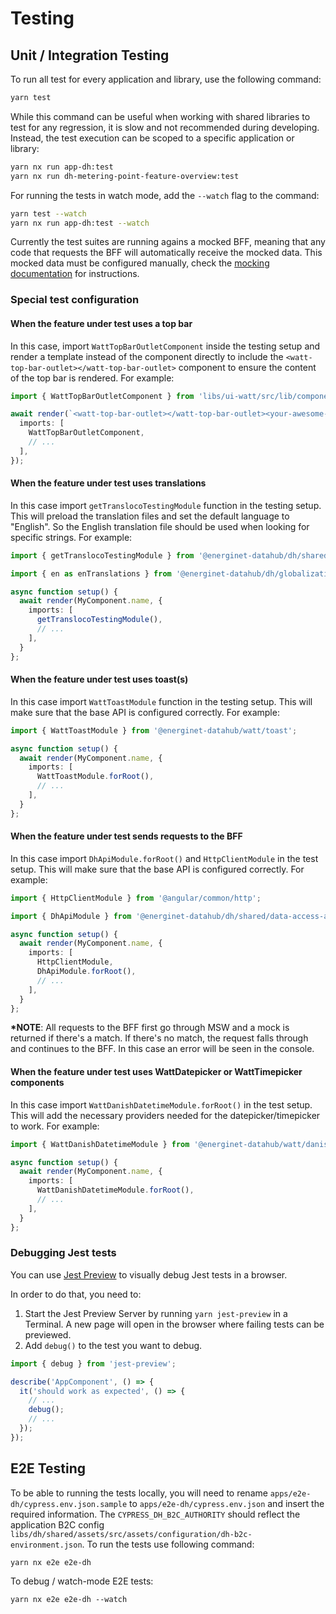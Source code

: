 # Testing

## Unit / Integration Testing

To run all test for every application and library, use the following command:

```sh
yarn test
```

While this command can be useful when working with shared libraries to test for
any regression, it is slow and not recommended during developing. Instead, the
test execution can be scoped to a specific application or library:

```sh
yarn nx run app-dh:test
yarn nx run dh-metering-point-feature-overview:test
```

For running the tests in watch mode, add the `--watch` flag to the command:

```sh
yarn test --watch
yarn nx run app-dh:test --watch
```

Currently the test suites are running agains a mocked BFF, meaning that any code
that requests the BFF will automatically receive the mocked data. This mocked
data must be configured manually, check the [mocking documentation](mocking.md)
for instructions.

### Special test configuration

#### When the feature under test uses a top bar

In this case, import `WattTopBarOutletComponent` inside the testing setup and render a template instead of the component directly to include the `<watt-top-bar-outlet></watt-top-bar-outlet>` component to ensure the content of the top bar is rendered. For example:

```ts
import { WattTopBarOutletComponent } from 'libs/ui-watt/src/lib/components/shell/top-bar';

await render(`<watt-top-bar-outlet></watt-top-bar-outlet><your-awesome-component></your-awesome-component>`, {
  imports: [
    WattTopBarOutletComponent,
    // ...
  ],
});
```

#### When the feature under test uses translations

In this case import `getTranslocoTestingModule` function in the testing setup. This will preload the translation files and set the default language to "English". So the English translation file should be used when looking for specific strings. For example:

```ts
import { getTranslocoTestingModule } from '@energinet-datahub/dh/shared/test-util-i18n';

import { en as enTranslations } from '@energinet-datahub/dh/globalization/assets-localization';

async function setup() {
  await render(MyComponent.name, {
    imports: [
      getTranslocoTestingModule(),
      // ...
    ],
  }
};
```

#### When the feature under test uses toast(s)

In this case import `WattToastModule` function in the testing setup. This will make sure that the base API is configured correctly. For example:

```ts
import { WattToastModule } from '@energinet-datahub/watt/toast';

async function setup() {
  await render(MyComponent.name, {
    imports: [
      WattToastModule.forRoot(),
      // ...
    ],
  }
};
```

#### When the feature under test sends requests to the BFF

In this case import `DhApiModule.forRoot()` and `HttpClientModule` in the test setup. This will make sure that the base API is configured correctly. For example:

```ts
import { HttpClientModule } from '@angular/common/http';

import { DhApiModule } from '@energinet-datahub/dh/shared/data-access-api';

async function setup() {
  await render(MyComponent.name, {
    imports: [
      HttpClientModule,
      DhApiModule.forRoot(),
      // ...
    ],
  }
};
```

**\*NOTE**: All requests to the BFF first go through MSW and a mock is returned if there's a match. If there's no match, the request falls through and continues to the BFF. In this case an error will be seen in the console.

#### When the feature under test uses WattDatepicker or WattTimepicker components

In this case import `WattDanishDatetimeModule.forRoot()` in the test setup. This will add the necessary providers needed for the datepicker/timepicker to work. For example:

```ts
import { WattDanishDatetimeModule } from '@energinet-datahub/watt/danish-date-time';

async function setup() {
  await render(MyComponent.name, {
    imports: [
      WattDanishDatetimeModule.forRoot(),
      // ...
    ],
  }
};
```

### Debugging Jest tests

You can use [Jest Preview](https://github.com/nvh95/jest-preview) to visually debug Jest tests in a browser.

In order to do that, you need to:

1. Start the Jest Preview Server by running `yarn jest-preview` in a Terminal. A new page will open in the browser where failing tests can be previewed.
2. Add `debug()` to the test you want to debug.

```ts
import { debug } from 'jest-preview';

describe('AppComponent', () => {
  it('should work as expected', () => {
    // ...
    debug();
    // ...
  });
});
```

## E2E Testing

To be able to running the tests locally, you will need to rename `apps/e2e-dh/cypress.env.json.sample` to `apps/e2e-dh/cypress.env.json` and insert the required information. The `CYPRESS_DH_B2C_AUTHORITY` should reflect the application B2C config `libs/dh/shared/assets/src/assets/configuration/dh-b2c-environment.json`. To run the tests use following command:

`yarn nx e2e e2e-dh`

To debug / watch-mode E2E tests:

`yarn nx e2e e2e-dh --watch`
